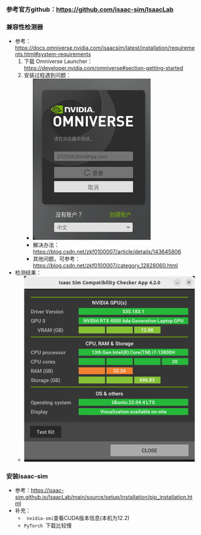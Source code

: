 ### 参考官方github：https://github.com/isaac-sim/IsaacLab

### 兼容性检测器
- 参考：https://docs.omniverse.nvidia.com/isaacsim/latest/installation/requirements.html#system-requirements
    1. 下载 Omniverse Launcher：https://developer.nvidia.com/omniverse#section-getting-started
    2. 安装过程遇到问题：
        - ![登陆不上去](img/登陆不响应错误.png)
        - 解决办法：https://blog.csdn.net/zkf0100007/article/details/143645806
        - 其他问题，可参考：https://blog.csdn.net/zkf0100007/category_12828060.html
- 检测结果：
    - ![兼容性检测结果](img/兼容性检测结果.png)


### 安装isaac-sim
- 参考：https://isaac-sim.github.io/IsaacLab/main/source/setup/installation/pip_installation.html
- 补充：
    - ` nvidia-smi`查看CUDA版本信息(本机为12.2)
    - `PyTorch `下载比较慢